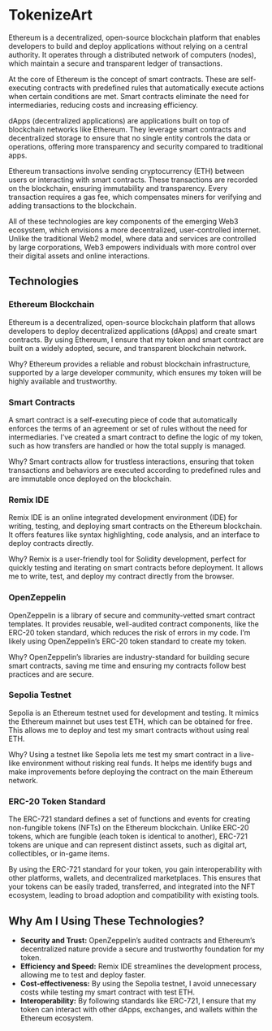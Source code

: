 
# TokenizeArt

Ethereum is a decentralized, open-source blockchain platform that enables developers to build and deploy applications without relying on a central authority. It operates through a distributed network of computers (nodes), which maintain a secure and transparent ledger of transactions.

At the core of Ethereum is the concept of smart contracts. These are self-executing contracts with predefined rules that automatically execute actions when certain conditions are met. Smart contracts eliminate the need for intermediaries, reducing costs and increasing efficiency.

dApps (decentralized applications) are applications built on top of blockchain networks like Ethereum. They leverage smart contracts and decentralized storage to ensure that no single entity controls the data or operations, offering more transparency and security compared to traditional apps.

Ethereum transactions involve sending cryptocurrency (ETH) between users or interacting with smart contracts. These transactions are recorded on the blockchain, ensuring immutability and transparency. Every transaction requires a gas fee, which compensates miners for verifying and adding transactions to the blockchain.

All of these technologies are key components of the emerging Web3 ecosystem, which envisions a more decentralized, user-controlled internet. Unlike the traditional Web2 model, where data and services are controlled by large corporations, Web3 empowers individuals with more control over their digital assets and online interactions.
## Technologies

### Ethereum Blockchain
Ethereum is a decentralized, open-source blockchain platform that allows developers to deploy decentralized applications (dApps) and create smart contracts. By using Ethereum, I ensure that my token and smart contract are built on a widely adopted, secure, and transparent blockchain network.

Why? Ethereum provides a reliable and robust blockchain infrastructure, supported by a large developer community, which ensures my token will be highly available and trustworthy.

### Smart Contracts
A smart contract is a self-executing piece of code that automatically enforces the terms of an agreement or set of rules without the need for intermediaries. I’ve created a smart contract to define the logic of my token, such as how transfers are handled or how the total supply is managed.

Why? Smart contracts allow for trustless interactions, ensuring that token transactions and behaviors are executed according to predefined rules and are immutable once deployed on the blockchain.

### Remix IDE
Remix IDE is an online integrated development environment (IDE) for writing, testing, and deploying smart contracts on the Ethereum blockchain. It offers features like syntax highlighting, code analysis, and an interface to deploy contracts directly.

Why? Remix is a user-friendly tool for Solidity development, perfect for quickly testing and iterating on smart contracts before deployment. It allows me to write, test, and deploy my contract directly from the browser.

### OpenZeppelin
OpenZeppelin is a library of secure and community-vetted smart contract templates. It provides reusable, well-audited contract components, like the ERC-20 token standard, which reduces the risk of errors in my code. I’m likely using OpenZeppelin’s ERC-20 token standard to create my token.

Why? OpenZeppelin’s libraries are industry-standard for building secure smart contracts, saving me time and ensuring my contracts follow best practices and are secure.

### Sepolia Testnet
Sepolia is an Ethereum testnet used for development and testing. It mimics the Ethereum mainnet but uses test ETH, which can be obtained for free. This allows me to deploy and test my smart contracts without using real ETH.

Why? Using a testnet like Sepolia lets me test my smart contract in a live-like environment without risking real funds. It helps me identify bugs and make improvements before deploying the contract on the main Ethereum network.

### ERC-20 Token Standard
The ERC-721 standard defines a set of functions and events for creating non-fungible tokens (NFTs) on the Ethereum blockchain. Unlike ERC-20 tokens, which are fungible (each token is identical to another), ERC-721 tokens are unique and can represent distinct assets, such as digital art, collectibles, or in-game items.

By using the ERC-721 standard for your token, you gain interoperability with other platforms, wallets, and decentralized marketplaces. This ensures that your tokens can be easily traded, transferred, and integrated into the NFT ecosystem, leading to broad adoption and compatibility with existing tools.
## Why Am I Using These Technologies?

- **Security and Trust:** OpenZeppelin’s audited contracts and Ethereum’s decentralized nature provide a secure and trustworthy foundation for my token.
- **Efficiency and Speed:** Remix IDE streamlines the development process, allowing me to test and deploy faster.
- **Cost-effectiveness:** By using the Sepolia testnet, I avoid unnecessary costs while testing my smart contract with test ETH.
- **Interoperability:** By following standards like ERC-721, I ensure that my token can interact with other dApps, exchanges, and wallets within the Ethereum ecosystem.